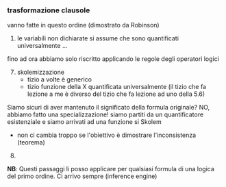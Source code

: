 ### trasformazione clausole
vanno fatte in questo ordine (dimostrato da Robinson)

1. le variabili non dichiarate si assume che sono quantificati universalmente
...

fino ad ora abbiamo solo riscritto applicando le regole degli operatori logici 

7. skolemizzazione
    - tizio a volte è generico
    - tizio funzione della X quantificata universalmente (il tizio che fa lezione a me è diverso del tizio che fa lezione ad uno della 5.6)

Siamo sicuri di aver mantenuto il significato della formula originale? NO, abbiamo fatto una specializzazione! siamo partiti da un quantificatore esistenziale e siamo arrivati ad una funzione si Skolem
- non ci cambia troppo se l'obiettivo è dimostrare l'inconsistenza (teorema)

8. 

**NB**: Questi passaggi li posso applicare per qualsiasi formula di una logica del primo ordine. Ci arrivo sempre (inference engine)